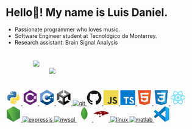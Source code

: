 # Hello👋! My name is Luis Daniel.
- Passionate programmer who loves music.
- Software Engineer student at Tecnológico de Monterrey.
- Research assistant: Brain Signal Analysis

# 
<div align="center">
    <img src="https://github-readme-stats.vercel.app/api?username=luisda25&theme=tokyonight&hide_border=false&include_all_commits=false&count_private=false" style="display:inline-block; width: 350px; margin-right: 10px;" />
    <img src="https://github-readme-stats.vercel.app/api/top-langs/?username=luisda25&theme=tokyonight&hide_border=false&include_all_commits=false&count_private=false&layout=compact" style="display:inline-block; width: 276px;" />
</div>

# 

<a href="https://www.python.org" target="_blank" rel="noreferrer"> 
        <img src="https://raw.githubusercontent.com/devicons/devicon/master/icons/python/python-original.svg" alt="python" width="40" height="40"/> 
    </a> 
    <a href="https://dotnet.microsoft.com/es-es/languages/csharp" target="_blank" rel="noreferrer"> 
        <img src="https://github.com/devicons/devicon/blob/v2.16.0/icons/csharp/csharp-plain.svg" alt="c" width="40" height="40"/> 
    </a> 
    <a href="https://www.w3schools.com/cpp/" target="_blank" rel="noreferrer"> 
        <img src="https://raw.githubusercontent.com/devicons/devicon/master/icons/cplusplus/cplusplus-original.svg" alt="cplusplus" width="40" height="40"/> 
    </a> 
    <a href="https://unity.com/" target="_blank" rel="noreferrer"> 
        <img src="https://raw.githubusercontent.com/devicons/devicon/master/icons/unity/unity-original.svg" alt="unity" width="40" height="40"/> 
    </a>
    <a href="https://git-scm.com/" target="_blank" rel="noreferrer"> 
        <img src="https://www.vectorlogo.zone/logos/git-scm/git-scm-icon.svg" alt="git" width="40" height="40"/> 
    </a>
    <a href="https://github.com" target="_blank" rel="noreferrer"> 
        <img src="https://github.com/devicons/devicon/blob/v2.16.0/icons/github/github-original.svg" alt="git" width="40" height="40"/> 
    </a>
    <a href="https://www.javascript.com/" target="_blank" rel="noreferrer"> 
        <img src="https://raw.githubusercontent.com/devicons/devicon/master/icons/javascript/javascript-original.svg" alt="javascript" width="40" height="40"/> 
    </a>
    <a href="https://www.typescriptlang.org" target="_blank" rel="noreferrer"> 
        <img src="https://github.com/devicons/devicon/blob/v2.16.0/icons/typescript/typescript-plain.svg" alt="expressjs" width="40" height="40"/> 
    </a>
    <a href="https://developer.mozilla.org/en-US/docs/Web/HTML" target="_blank" rel="noreferrer"> 
        <img src="https://raw.githubusercontent.com/devicons/devicon/master/icons/html5/html5-original.svg" alt="html" width="40" height="40"/> 
    </a> 
    <a href="https://developer.mozilla.org/en-US/docs/Web/CSS" target="_blank" rel="noreferrer"> 
        <img src="https://raw.githubusercontent.com/devicons/devicon/master/icons/css3/css3-original.svg" alt="css" width="40" height="40"/> 
    </a>
    <a href="https://es.react.dev" target="_blank" rel="noreferrer"> 
        <img src="https://github.com/devicons/devicon/blob/v2.16.0/icons/react/react-original.svg" alt="css" width="40" height="40"/> 
    </a> 
    <a href="https://nodejs.org/" target="_blank" rel="noreferrer"> 
        <img src="https://raw.githubusercontent.com/devicons/devicon/master/icons/nodejs/nodejs-original.svg" alt="nodejs" width="40" height="40"/> 
    </a>
    <a href="https://expressjs.com/" target="_blank" rel="noreferrer"> 
        <img src="https://www.vectorlogo.zone/logos/expressjs/expressjs-icon.svg" alt="expressjs" width="40" height="40"/> 
    </a>
    <a href="https://www.mysql.com" target="_blank" rel="noreferrer"> 
        <img src="https://www.vectorlogo.zone/logos/mysql/mysql-icon.svg" alt="mysql" width="40" height="40"/> 
    </a>
    <a href="https://www.mongodb.com/es" target="_blank" rel="noreferrer"> 
        <img src="https://github.com/devicons/devicon/blob/v2.16.0/icons/mongodb/mongodb-original.svg" alt="mysql" width="40" height="40"/> 
    </a>
    <a href="https://mongoosejs.com" target="_blank" rel="noreferrer"> 
        <img src="https://github.com/devicons/devicon/blob/v2.16.0/icons/mongoose/mongoose-original.svg" alt="mysql" width="40" height="40"/> 
    </a>
    <a href="https://www.linux.org/" target="_blank" rel="noreferrer"> 
        <img src="https://upload.wikimedia.org/wikipedia/commons/thumb/3/35/Tux.svg/800px-Tux.svg.png" alt="linux" width="40" height="40"/> 
    </a>
    <a href="https://www.mathworks.com/" target="_blank" rel="noreferrer"> 
        <img src="https://upload.wikimedia.org/wikipedia/commons/2/21/Matlab_Logo.png" alt="matlab" width="40" height="40"/> 
    </a>
    <a href="https://code.visualstudio.com" target="_blank" rel="noreferrer"> 
        <img src="https://github.com/devicons/devicon/blob/v2.16.0/icons/vscode/vscode-original.svg" alt="matlab" width="40" height="40"/> 
    </a> 
